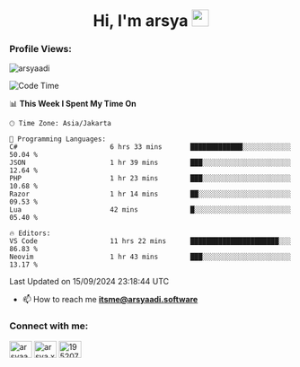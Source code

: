 <h1 align="center">Hi, I'm arsya 
  <img src="https://media.giphy.com/media/hvRJCLFzcasrR4ia7z/giphy.gif" width="30px"/>
</h1>

<p align="left"> <h3>Profile Views:</h3> <img src="https://komarev.com/ghpvc/?username=arsyaadi&label=Profile%20views&color=0e75b6&style=flat" alt="arsyaadi" /> </p>

<!--START_SECTION:waka-->
![Code Time](http://img.shields.io/badge/Code%20Time-3%2C226%20hrs%2059%20mins-blue)

📊 **This Week I Spent My Time On** 

```text
🕑︎ Time Zone: Asia/Jakarta

💬 Programming Languages: 
C#                       6 hrs 33 mins       █████████████░░░░░░░░░░░░   50.04 % 
JSON                     1 hr 39 mins        ███░░░░░░░░░░░░░░░░░░░░░░   12.64 % 
PHP                      1 hr 23 mins        ███░░░░░░░░░░░░░░░░░░░░░░   10.68 % 
Razor                    1 hr 14 mins        ██░░░░░░░░░░░░░░░░░░░░░░░   09.53 % 
Lua                      42 mins             █░░░░░░░░░░░░░░░░░░░░░░░░   05.40 % 

🔥 Editors: 
VS Code                  11 hrs 22 mins      ██████████████████████░░░   86.83 % 
Neovim                   1 hr 43 mins        ███░░░░░░░░░░░░░░░░░░░░░░   13.17 % 
```


 Last Updated on 15/09/2024 23:18:44 UTC
<!--END_SECTION:waka-->

- 📫 How to reach me **itsme@arsyaadi.software**


<h3 align="left">Connect with me:</h3>
<p align="left">
<a href="https://linkedin.com/in/arsyaadi" target="blank"><img align="center" src="https://raw.githubusercontent.com/rahuldkjain/github-profile-readme-generator/master/src/images/icons/Social/linked-in-alt.svg" alt="arsyaadi" height="30" width="40" /></a>
<a href="https://fb.com/arsya.xkz" target="blank"><img align="center" src="https://raw.githubusercontent.com/rahuldkjain/github-profile-readme-generator/master/src/images/icons/Social/facebook.svg" alt="arsya.xkz" height="30" width="40" /></a>
<a href="https://stackoverflow.com/users/19520749" target="blank"><img align="center" src="https://raw.githubusercontent.com/rahuldkjain/github-profile-readme-generator/master/src/images/icons/Social/stack-overflow.svg" alt="19520749" height="30" width="40" /></a>
</p>
